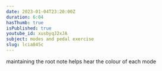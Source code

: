 ```yaml
---
date: 2023-01-04T23:20:00Z
duration: 6:04
hasThumb: true
isPublished: true
youtube_id: xusbyqJ2xJA
subject: modes and pedal exercise
slug: lcia845c
---
```

maintaining the root note helps hear the colour of each mode
